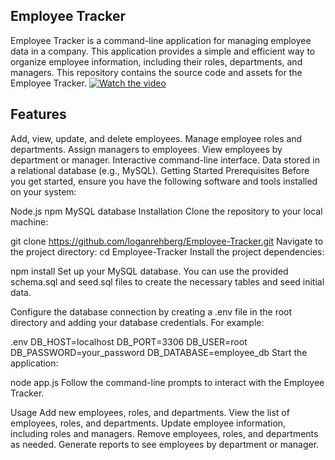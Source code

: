 ## Employee Tracker
Employee Tracker is a command-line application for managing employee data in a company. This application provides a simple and efficient way to organize employee information, including their roles, departments, and managers. This repository contains the source code and assets for the Employee Tracker.
[![Watch the video](https://i.stack.imgur.com/Vp2cE.png)](https://drive.google.com/file/d/1U0qB0SFJvRixS7jwvwwAOqGgxoGVYy1k/view)


## Features
Add, view, update, and delete employees.
Manage employee roles and departments.
Assign managers to employees.
View employees by department or manager.
Interactive command-line interface.
Data stored in a relational database (e.g., MySQL).
Getting Started
Prerequisites
Before you get started, ensure you have the following software and tools installed on your system:

Node.js
npm
MySQL database
Installation
Clone the repository to your local machine:

git clone https://github.com/loganrehberg/Employee-Tracker.git
Navigate to the project directory:
cd Employee-Tracker
Install the project dependencies:

npm install
Set up your MySQL database. You can use the provided schema.sql and seed.sql files to create the necessary tables and seed initial data.

Configure the database connection by creating a .env file in the root directory and adding your database credentials. For example:

.env
DB_HOST=localhost
DB_PORT=3306
DB_USER=root
DB_PASSWORD=your_password
DB_DATABASE=employee_db
Start the application:


node app.js
Follow the command-line prompts to interact with the Employee Tracker.

Usage
Add new employees, roles, and departments.
View the list of employees, roles, and departments.
Update employee information, including roles and managers.
Remove employees, roles, and departments as needed.
Generate reports to see employees by department or manager.

